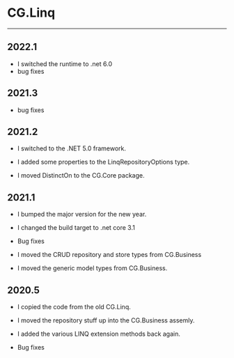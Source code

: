 # CG.Linq
---

## 2022.1

* I switched the runtime to .net 6.0
* bug fixes

## 2021.3

* bug fixes

## 2021.2

* I switched to the .NET 5.0 framework.

* I added some properties to the LinqRepositoryOptions type.

* I moved DistinctOn to the CG.Core package.

## 2021.1

* I bumped the major version for the new year.

* I changed the build target to .net core 3.1

* Bug fixes

* I moved the CRUD repository and store types from CG.Business

* I moved the generic model types from CG.Business.

## 2020.5

* I copied the code from the old CG.Linq.

* I moved the repository stuff up into the CG.Business assemly.

* I added the various LINQ extension methods back again.

* Bug fixes

